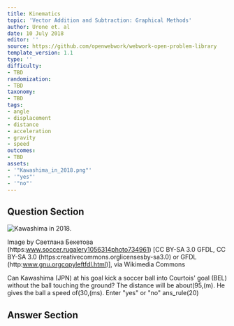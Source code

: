 ```yaml
---
title: Kinematics
topic: 'Vector Addition and Subtraction: Graphical Methods'
author: Urone et. al
date: 10 July 2018
editor: ''
source: https://github.com/openwebwork/webwork-open-problem-library
template_version: 1.1
type: ''
difficulty:
- TBD
randomization:
- TBD
taxonomy:
- TBD
tags:
- angle
- displacement
- distance
- acceleration
- gravity
- speed
outcomes:
- TBD
assets:
- '"Kawashima_in_2018.png"'
- '"yes"'
- '"no"'
---
```


## Question Section 

![Kawashima in 2018.]("Kawashima_in_2018.png")

Image by Светлана Бекетова (https:www.soccer.rugalery1056314photo734961) [CC BY-SA 3.0 GFDL, CC BY-SA 3.0  (https:creativecommons.orglicensesby-sa3.0) or GFDL (http:www.gnu.orgcopyleftfdl.html)], via Wikimedia Commons

 

Can Kawashima (JPN) at his goal kick a soccer ball into Courtois' goal (BEL) without the ball touching the ground? The distance will be about(95,(m). He gives the ball a speed of(30,(ms).
Enter "yes" or "no"
ans_rule(20)



## Answer Section

